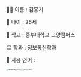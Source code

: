 👨‍🎓 이름 : 김홍기

🌇 나이 : 26세

:school: 학교 : 중부대학교 고양캠퍼스

:blush: 학과 : 정보통신학과

:meat_on_bone: 사용 언어 : 

<img src="C:\Users\김홍기\Desktop\superlgtele/Javascript.PNG" alt="Javascript" style="zoom:29%;" /><img src="C:\Users\김홍기\Desktop\superlgtele/Nodejs.PNG" alt="Nodejs" style="zoom:24%;" /><img src="C:\Users\김홍기\Desktop\superlgtele/C.PNG" alt="C" style="zoom:18%;" /><img src="C:\Users\김홍기\Desktop\superlgtele/Mongo.PNG" alt="Mongo" style="zoom:23%;" /><img src="C:\Users\김홍기\Desktop\superlgtele/Mysql.PNG" alt="Mysql" style="zoom:20%;" />





